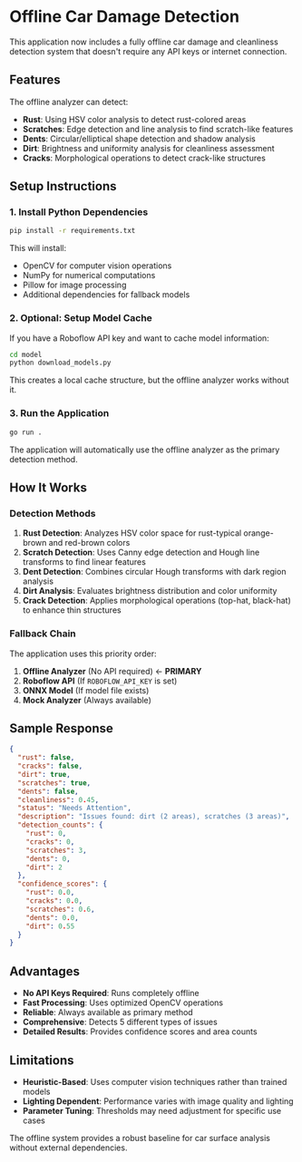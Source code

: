 # Offline Car Damage Detection

This application now includes a fully offline car damage and cleanliness detection system that doesn't require any API keys or internet connection.

## Features

The offline analyzer can detect:

- **Rust**: Using HSV color analysis to detect rust-colored areas
- **Scratches**: Edge detection and line analysis to find scratch-like features
- **Dents**: Circular/elliptical shape detection and shadow analysis
- **Dirt**: Brightness and uniformity analysis for cleanliness assessment
- **Cracks**: Morphological operations to detect crack-like structures

## Setup Instructions

### 1. Install Python Dependencies

```bash
pip install -r requirements.txt
```

This will install:
- OpenCV for computer vision operations
- NumPy for numerical computations
- Pillow for image processing
- Additional dependencies for fallback models

### 2. Optional: Setup Model Cache

If you have a Roboflow API key and want to cache model information:

```bash
cd model
python download_models.py
```

This creates a local cache structure, but the offline analyzer works without it.

### 3. Run the Application

```bash
go run .
```

The application will automatically use the offline analyzer as the primary detection method.

## How It Works

### Detection Methods

1. **Rust Detection**: Analyzes HSV color space for rust-typical orange-brown and red-brown colors
2. **Scratch Detection**: Uses Canny edge detection and Hough line transforms to find linear features
3. **Dent Detection**: Combines circular Hough transforms with dark region analysis
4. **Dirt Analysis**: Evaluates brightness distribution and color uniformity
5. **Crack Detection**: Applies morphological operations (top-hat, black-hat) to enhance thin structures

### Fallback Chain

The application uses this priority order:

1. **Offline Analyzer** (No API required) ← **PRIMARY**
2. **Roboflow API** (If `ROBOFLOW_API_KEY` is set)
3. **ONNX Model** (If model file exists)
4. **Mock Analyzer** (Always available)

## Sample Response

```json
{
  "rust": false,
  "cracks": false,
  "dirt": true,
  "scratches": true,
  "dents": false,
  "cleanliness": 0.45,
  "status": "Needs Attention",
  "description": "Issues found: dirt (2 areas), scratches (3 areas)",
  "detection_counts": {
    "rust": 0,
    "cracks": 0,
    "scratches": 3,
    "dents": 0,
    "dirt": 2
  },
  "confidence_scores": {
    "rust": 0.0,
    "cracks": 0.0,
    "scratches": 0.6,
    "dents": 0.0,
    "dirt": 0.55
  }
}
```

## Advantages

- **No API Keys Required**: Runs completely offline
- **Fast Processing**: Uses optimized OpenCV operations
- **Reliable**: Always available as primary method
- **Comprehensive**: Detects 5 different types of issues
- **Detailed Results**: Provides confidence scores and area counts

## Limitations

- **Heuristic-Based**: Uses computer vision techniques rather than trained models
- **Lighting Dependent**: Performance varies with image quality and lighting
- **Parameter Tuning**: Thresholds may need adjustment for specific use cases

The offline system provides a robust baseline for car surface analysis without external dependencies.